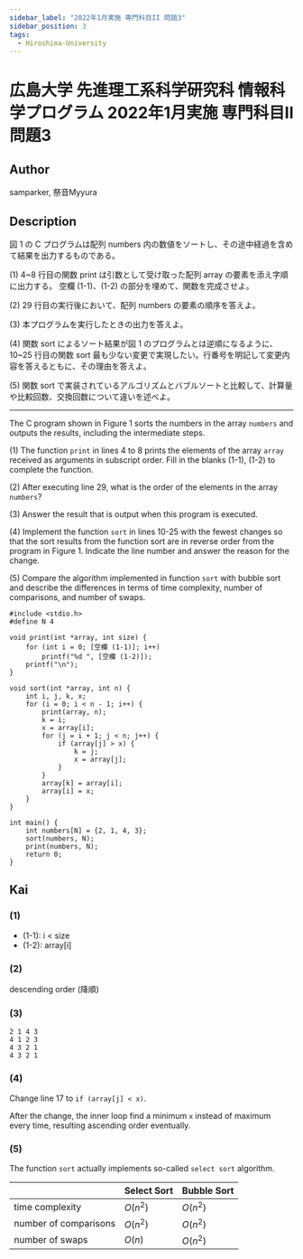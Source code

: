 ```yaml
---
sidebar_label: "2022年1月実施 専門科目II 問題3"
sidebar_position: 3
tags:
  - Hiroshima-University
---
```

# 広島大学 先進理工系科学研究科 情報科学プログラム 2022年1月実施 専門科目II 問題3


## **Author**
samparker, 祭音Myyura

## **Description** 
図 1 の C プログラムは配列 numbers 内の数値をソートし、その途中経過を含めて結果を出力するものである。

(1) 4~8 行目の関数 print は引数として受け取った配列 array の要素を添え字順に出力する。
空欄 (1-1)、(1-2) の部分を埋めて、関数を完成させよ。

(2) 29 行目の実行後において、配列 numbers の要素の順序を答えよ。

(3) 本プログラムを実行したときの出力を答えよ。

(4) 関数 sort によるソート結果が図 1 のプログラムとは逆順になるように、10~25 行目の関数 sort 最も少ない変更で実現したい。行番号を明記して変更内容を答えるともに、その理由を答えよ。

(5) 関数 sort で実装されているアルゴリズムとバブルソートと比較して、計算量や比較回数、交換回数について違いを述べよ。

--------------------------------------------------------

The C program shown in Figure 1 sorts the numbers in the array `numbers` and outputs the results, including the intermediate steps.

(1) The function `print` in lines 4 to 8 prints the elements of the array `array` received as arguments in subscript order. Fill in the blanks (1-1), (1-2) to complete the function.

(2) After executing line 29, what is the order of the elements in the array `numbers`?

(3) Answer the result that is output when this program is executed.

(4) Implement the function `sort` in lines 10-25 with the fewest changes so that the sort results from the function sort are in reverse order from the program in Figure 1. Indicate the line number and answer the reason for the change.

(5) Compare the algorithm implemented in function `sort` with bubble sort and describe the differences in terms of time complexity, number of comparisons, and number of swaps.

```text
#include <stdio.h>
#define N 4

void print(int *array, int size) {
    for (int i = 0; [空欄 (1-1)]; i++)
        printf("%d ", [空欄 (1-2)]);
    printf("\n");
}

void sort(int *array, int n) {
    int i, j, k, x;
    for (i = 0; i < n - 1; i++) {
        print(array, n);
        k = i;
        x = array[i];
        for (j = i + 1; j < n; j++) {
            if (array[j] > x) {
                k = j;
                x = array[j];
            }
        }
        array[k] = array[i];
        array[i] = x;
    }
}

int main() {
    int numbers[N] = {2, 1, 4, 3};
    sort(numbers, N);
    print(numbers, N);
    return 0;
}
```

## **Kai**
### (1)
- (1-1): i < size
- (1-2): array\[i\]

### (2)
descending order (降順)

### (3)
```text
2 1 4 3 
4 1 2 3 
4 3 2 1 
4 3 2 1 
```

### (4)
Change line 17 to `if (array[j] < x)`.

After the change, the inner loop find a minimum `x` instead of maximum every time, resulting ascending order eventually.

### (5)
The function `sort` actually implements so-called `select sort` algorithm.

||Select Sort|Bubble Sort|
|-|-|-|
|time complexity|$O(n^2)$|$O(n^2)$|
|number of comparisons|$O(n^2)$|$O(n^2)$|
|number of swaps|$O(n)$|$O(n^2)$|
